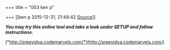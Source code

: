 +++
title = "003 ken p"

+++
[[ken p	2015-12-31, 21:48:42 [Source](https://groups.google.com/g/samskrita/c/xc2OMMnzU7U)]]



***You may try this online tool and take a look under SETUP and follow instructions.***

  

[*http://sreevidya.codemarvels.com/*](http://sreevidya.codemarvels.com/)

  
  

> 
> > 
> >   
> > 
> > 

